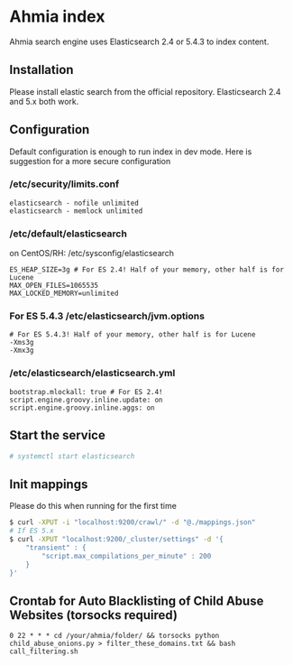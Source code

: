 # Ahmia index
Ahmia search engine uses Elasticsearch 2.4 or 5.4.3 to index content.

## Installation
Please install elastic search from the official repository. Elasticsearch 2.4 and 5.x both work.

## Configuration
Default configuration is enough to run index in dev mode. Here is suggestion for a more secure configuration

### /etc/security/limits.conf

```
elasticsearch - nofile unlimited
elasticsearch - memlock unlimited
```

### /etc/default/elasticsearch 
on CentOS/RH: /etc/sysconfig/elasticsearch

```
ES_HEAP_SIZE=3g # For ES 2.4! Half of your memory, other half is for Lucene
MAX_OPEN_FILES=1065535
MAX_LOCKED_MEMORY=unlimited
```

### For ES 5.4.3 /etc/elasticsearch/jvm.options
```
# For ES 5.4.3! Half of your memory, other half is for Lucene
-Xms3g
-Xmx3g
```


### /etc/elasticsearch/elasticsearch.yml

```
bootstrap.mlockall: true # For ES 2.4!
script.engine.groovy.inline.update: on
script.engine.groovy.inline.aggs: on
```

## Start the service

```sh
# systemctl start elasticsearch
```

## Init mappings
Please do this when running for the first time

```sh
$ curl -XPUT -i "localhost:9200/crawl/" -d "@./mappings.json"
# If ES 5.x
$ curl -XPUT "localhost:9200/_cluster/settings" -d '{
    "transient" : {
        "script.max_compilations_per_minute" : 200
    }
}'
```
## Crontab for Auto Blacklisting of Child Abuse Websites (torsocks required)
```
0 22 * * * cd /your/ahmia/folder/ && torsocks python child_abuse_onions.py > filter_these_domains.txt && bash call_filtering.sh

```
